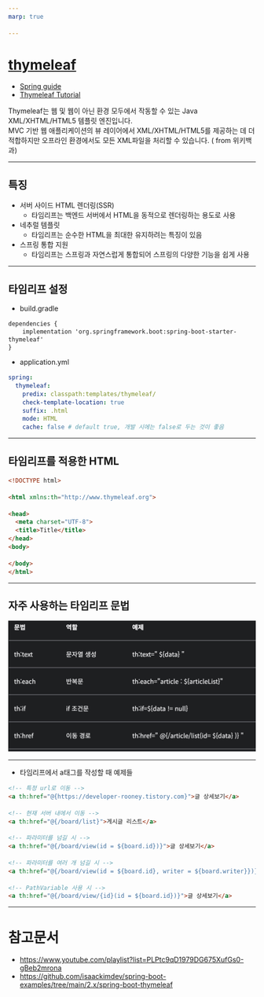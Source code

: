 ```yaml
---
marp: true

---
```

# [thymeleaf](https://www.thymeleaf.org/)
- [Spring guide](https://spring.io/guides/gs/serving-web-content/)
- [Thymeleaf Tutorial](https://www.thymeleaf.org/doc/tutorials/3.0/usingthymeleaf.html)

Thymeleaf는 웹 및 웹이 아닌 환경 모두에서 작동할 수 있는 Java XML/XHTML/HTML5 템플릿 엔진입니다.  
MVC 기반 웹 애플리케이션의 뷰 레이어에서 XML/XHTML/HTML5를 제공하는 데 더 적합하지만 오프라인 환경에서도 모든 XML파일을 처리할 수 있습니다. ( from 위키백과)

---
## 특징 
- 서버 사이드 HTML 렌더링(SSR)
  - 타임리프는 백엔드 서버에서 HTML을 동적으로 렌더링하는 용도로 사용 
- 네추럴 템플릿 
  - 타임리프는 순수한 HTML을 최대한 유지하려는 특징이 있음
- 스프링 통합 지원  
  - 타임리프는 스프링과 자연스럽게 통합되어 스프링의 다양한 기능을 쉽게 사용 

---
## 타임리프 설정 
- build.gradle

```
dependencies {
	implementation 'org.springframework.boot:spring-boot-starter-thymeleaf'
}
```
- application.yml

```yml
spring:
  thymeleaf:
    predix: classpath:templates/thymeleaf/
    check-template-location: true 
    suffix: .html
    mode: HTML
    cache: false # default true, 개발 시에는 false로 두는 것이 좋음 
```

---
## 타임리프를 적용한 HTML 

```html
<!DOCTYPE html>

<html xmlns:th="http://www.thymeleaf.org">

<head>
  <meta charset="UTF-8">
  <title>Title</title>
</head>
<body>

</body>
</html>
```

---
## 자주 사용하는 타임리프 문법 
![Alt text](image.png)

---
- 타임리프에서 a태그를 작성할 때 예제들 

```html
<!-- 특정 url로 이동 -->
<a th:href="@{https://developer-rooney.tistory.com}">글 상세보기</a>

<!-- 현재 서버 내에서 이동 -->
<a th:href="@{/board/list}">게시글 리스트</a>

<!-- 파라미터를 넘길 시 -->
<a th:href="@{/board/view(id = ${board.id})}">글 상세보기</a>

<!-- 파라미터를 여러 개 넘길 시 -->
<a th:href="@{/board/view(id = ${board.id}, writer = ${board.writer}})}">글 상세보기</a>

<!-- PathVariable 사용 시 -->
<a th:href="@{/board/view/{id}(id = ${board.id})}">글 상세보기</a>
```



---
# 참고문서
- https://www.youtube.com/playlist?list=PLPtc9qD1979DG675XufGs0-gBeb2mrona
- https://github.com/isaackimdev/spring-boot-examples/tree/main/2.x/spring-boot-thymeleaf
